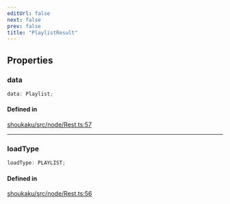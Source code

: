 ```yaml
---
editUrl: false
next: false
prev: false
title: "PlaylistResult"
---
```


## Properties

<a id="data" name="data"></a>

### data

```ts
data: Playlist;
```

#### Defined in

[shoukaku/src/node/Rest.ts:57](https://github.com/shipgirlproject/shoukaku/blob/049b5dc536f3b28e41c5423a707d8a02ac9377a7/src/node/Rest.ts#L57)

***

<a id="loadtype" name="loadtype"></a>

### loadType

```ts
loadType: PLAYLIST;
```

#### Defined in

[shoukaku/src/node/Rest.ts:56](https://github.com/shipgirlproject/shoukaku/blob/049b5dc536f3b28e41c5423a707d8a02ac9377a7/src/node/Rest.ts#L56)

